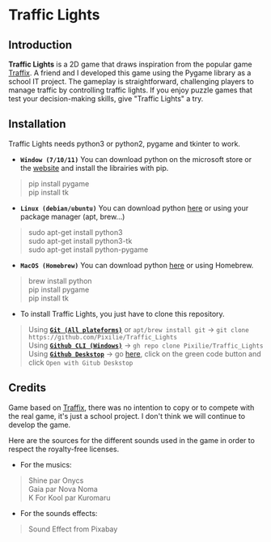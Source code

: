 # Traffic Lights
## Introduction
**Traffic Lights** is a 2D game that draws inspiration from the popular game [Traffix](https://store.steampowered.com/app/1102580/Traffix/). A friend and I developed this game using the Pygame library as a school IT project. The gameplay is straightforward, challenging players to manage traffic by controlling traffic lights. If you enjoy puzzle games that test your decision-making skills, give "Traffic Lights" a try.  

## Installation
Traffic Lights needs python3 or python2, pygame and tkinter to work.
- **`Window (7/10/11)`** You can download python on the microsoft store or the [website](https://python.org) and install the librairies with pip.
> pip install pygame  
> pip install tk
- **``Linux (debian/ubuntu)``** You can download python [here](https://www.python.org/downloads/source/) or using your package manager (apt, brew...)
> sudo apt-get install python3  
> sudo apt-get install python3-tk  
> sudo apt-get install python-pygame
- **``MacOS (Homebrew)``** You can download python [here](https://www.python.org/downloads/macos/) or using Homebrew.
> brew install python  
> pip install pygame  
> pip install tk
- To install Traffic Lights, you just have to clone this repository.  
> Using **[``Git (All plateforms)``](https://git-scm.com/downloads)** or ``apt/brew install git`` -> ``git clone https://github.com/Pixilie/Traffic_Lights``  
> Using **[``Github CLI (Windows)``](https://cli.github.com/)** -> ``gh repo clone Pixilie/Traffic_Lights``  
> Using **[``Github Deskstop``](https://desktop.github.com/)** -> go [here](https://github.com/Pixilie/Traffic_Lights), click on the green code button and click ``Open with Gitub Deskstop``

## Credits
Game based on [Traffix](https://store.steampowered.com/app/1102580/Traffix/), there was no intention to copy or to compete with the real game, it's just a school project. I don't think we will continue to develop the game.  

Here are the sources for the different sounds used in the game in order to respect the royalty-free licenses.   
- For the musics:
> Shine par Onycs  
> Gaia par Nova Noma  
> K For Kool par Kuromaru  
- For the sounds effects:
> Sound Effect from Pixabay  

